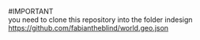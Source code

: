 #IMPORTANT  
you need to clone this repository into the folder indesign
https://github.com/fabiantheblind/world.geo.json